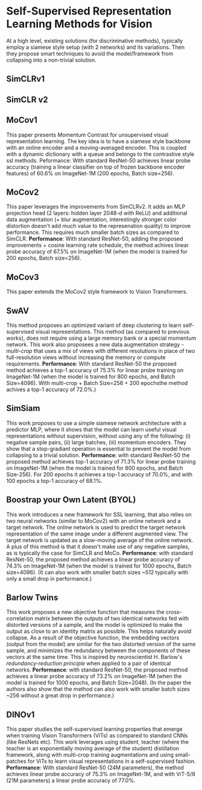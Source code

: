 # Self-Supervised Representation Learning Methods for Vision

At a high level, existing solutions (for discriminative methods), typically employ a siamese style setup (with 2 networks) and its variations. Then they propose smart techniques to avoid the model/framework from collapsing into a non-trivial solution.

## SimCLRv1

## SimCLR v2

## MoCov1

This paper presents Momentum Contrast for unsupervised visual representation learning. The key idea is to have a siamese style backbone with an online encoder and a moving-averaged encoder. This is coupled with a dynamic dictionary with a queue and belongs to the contrastive style ssl methods. 
Peformance: With standard ResNet-50 achieves linear probe accuracy (training a linear classifier on top of frozen backbone encoder features) of 60.6% on ImageNet-1M (200 epochs, Batch size=256).

## MoCov2

This paper leverages the improvements from SimCLRv2. It adds an MLP projection head (2 layers: hidden layer 2048-d with ReLU) and additional data augmentation (+ blur augmentation, interestingly stronger color distortion doesn't add much value to the represenation quality) to improve performance. This requires much smaller batch sizes as compared to SimCLR.
**Performance**:  With standard ResNet-50, adding the proposed improvements + cosine learning rate schedule, the method achives linear probe accuracy of 67.5% on ImageNet-1M (when the model is trained for 200 epochs, Batch size=256).

## MoCov3

This paper extends the MoCov2 style framework to Vision Transformers.

## SwAV
This method proposes an optimized variant of deep clustering to learn self-supervised visual representations. This method (as compared to previous works), does not require using a large memory bank or a special momentum network. This work also proposees a new data augmentation strategy - *multi-crop* that uses a mix of views with different resolutions in place of two full-resolution views without increasing the memory or compute requirements.
**Performance**: With standard ResNet-50 the proposed method achieves a top-1 accuracy of 75.3% for linear probe training on ImageNet-1M (when the model is trained for 800 epochs, and Batch Size=4096).
With multi-crop + Batch Size=256 + 200 epochsthe method achives a top-1 accuracy of 72.0%.)

## SimSiam
This work proposes to use a simple siamese network architecture with a predictor MLP, where it shows that the model can learn useful visual representations without supervision, without using any of the following: (i) negative sample pairs, (ii) large batches, (iii) momentum encoders. They show that a stop-gradiant operation is essential to prevent the model from collapsing to a trivial solution.
**Performance**: with standard ResNet-50 the proposed method achieves top-1 accuracy of 71.3% for linear probe training on ImageNet-1M (when the model is trained for 800 epochs, and Batch Size-256).
For 200 epochs it achieves a top-1 accuracy of 70.0%, and with 100 epochs a top-1 accuracy of 68.1%.

## Boostrap your Own Latent (BYOL)
This work introduces a new framework for SSL learning, that also relies on two neural networks (similar to MoCov2) with an online network and a target network. The online network is used to predict the target network representation of the same image under a different augmented view. The target network is updated as a slow-moving average of the online network. A plus of this method is that it doesn't make use of any negative samples, as is typically the case for SimCLR and MoCo. 
**Performance**: with standard ResNet-50, the proposed method achieves a linear probe accuracy of 74.3% on ImageNet-1M (when the model is trained for 1000 epochs, Batch size=4096).
(It can also work with smaller batch sizes ~512 typically with only a small drop in performance.)

## Barlow Twins
This work proposes a new objective function that measures the cross-correlation matrix between the outputs of two identical  networks fed with distorted versions of a sample, and the model is optimized to make the output as close to an identity matrix as possible. This helps naturally avoid collapse. As a result of the objective function, the embedding vectors (output from the model) are similar for the two distorted version of the same sample, and minimizes the redundancy between the components of these vectors at the same time. This is inspired by neuroscientist H. Barlow's *redundancy-reduction principle* when applied to a pair of identical networks.
**Performance**: with standard ResNet-50, the proposed method achieves a linear probe accuracy of 73.2% on ImageNet-1M (when the model is trained for 1000 epochs, and Batch Size=2048).
(In the paper the authors also show that the method can also work with smaller batch sizes ~256 without a great drop in performance.)


## DINOv1

This paper studies the self-supervised learning properties that emerge when training Vision Transformers (ViTs) as compared to standard CNNs (like ResNets etc). This work leverages using student, teacher (where the teacher is an exponentially moving average of the student) distillation framework, along with multi-crop training augmentations and using small-patches for ViTs to learn visual representations in a self-supervised fashion.
**Performance**: With standard ResNet-50 (24M parameters), the method achieves linear probe accuracy of 75.3% on ImageNet-1M, and with ViT-S/8 (21M parameters) a linear probe accuracy of 77.0%.
